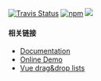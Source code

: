 <p align="">
  <a href="https://travis-ci.org/hejianxian/vddl"><img alt="Travis Status" src="https://img.shields.io/travis/hejianxian/vddl/master.svg?style=flat-square"></a>
  <a href="https://www.npmjs.com/package/vddl"><img alt="npm" src="https://img.shields.io/npm/v/vddl.svg?style=flat-square"></a>
  <a href="https://app.fossa.io/projects/git%2Bhttps%3A%2F%2Fgithub.com%2Fhejianxian%2Fvddl?ref=badge_shield" alt="FOSSA Status"><img src="https://app.fossa.io/api/projects/git%2Bhttps%3A%2F%2Fgithub.com%2Fhejianxian%2Fvddl.svg?type=shield"/></a>
</p>


#### 相关链接

- [Documentation](http://hejx.space/vddl)
- [Online Demo](http://hejx.space/vddl-demo)
- [Vue drag&drop lists](https://github.com/hejianxian/vue-drag-and-drop-list)
